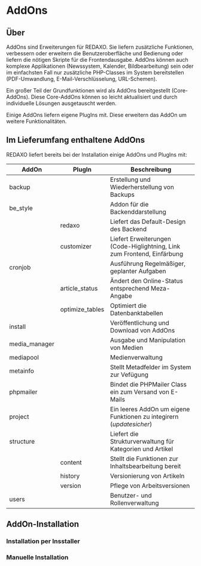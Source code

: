# AddOns

## Über

AddOns sind Erweiterungen für REDAXO. Sie liefern zusätzliche Funktionen, verbessern oder erweitern die Benutzeroberfläche und Bedienung oder liefern die nötigen Skripte für die Frontendausgabe. AddOns können auch komplexe Applikationen (Newssystem, Kalender, Bildbearbeitung) sein oder im einfachsten Fall nur zusätzliche PHP-Classes im System bereitstellen (PDF-Umwandlung, E-Mail-Verschlüsselung, URL-Schemen). 

Ein großer Teil der Grundfunktionen wird als AddOns bereitgestellt (Core-AddOns). Diese Core-AddOns können so leicht aktualisiert und durch individuelle Lösungen ausgetauscht werden. 

Einige AddOns liefern eigene PlugIns mit. Diese erweitern das AddOn um weitere Funktionalitäten.

## Im Lieferumfang enthaltene AddOns

REDAXO liefert bereits bei der Installation einige AddOns und PlugIns mit:

AddOn | PlugIn | Beschreibung
------------- | ------------- | -------------
backup | |Erstellung und Wiederherstellung von Backups
be_style | | Addon für die Backenddarstellung
|| redaxo | Liefert das Default-Design des Backend
|| customizer | Liefert Erweiterungen (Code-Higlightning, Link zum Frontend, Einfärbung
cronjob | | Ausführung Regelmäßiger, geplanter Aufgaben
|| article_status | Ändert den Online-Status entsprechend Meza-Angabe
|| optimize_tables | Optimiert die Datenbanktabellen
install | | Veröffentlichung und Download von AddOns
media_manager | | Ausgabe und Manipulation von Medien
mediapool | | Medienverwaltung
metainfo | | Stellt Metadfelder im System zur Vefügung
phpmailer | | Bindet die PHPMailer Class ein zum Versand von E-Mails
project | | Ein leeres AddOn um eigene Funktionen zu integirern (*updatesicher*)
structure | | Liefert die Strukturverwaltung für Kategorien und Artikel
|| content | Stellt die Funktionen zur Inhaltsbearbeitung bereit
|| history | Versionierung von Artikeln
|| version | Pflege von Arbeitsversionen
users | |Benutzer- und Rollenverwaltung


## AddOn-Installation

### Installation per Insstaller

###  Manuelle Installation 

